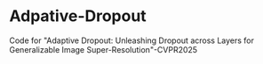 # Adpative-Dropout
Code for "Adaptive Dropout: Unleashing Dropout across Layers for Generalizable Image Super-Resolution"-CVPR2025



